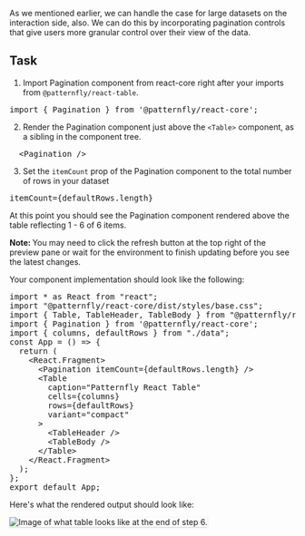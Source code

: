 As we mentioned earlier, we can handle the case for large datasets on the interaction side, also. We can do this by incorporating pagination controls that give users more granular control over their view of the data.

## Task

1) Import Pagination component from react-core right after your imports from  `@patternfly/react-table`.

<pre class="file" data-target="clipboard">
import { Pagination } from '@patternfly/react-core';
</pre>

2) Render the Pagination component just above the `<Table>` component, as a sibling in the component tree.

<pre class="file" data-target="clipboard">
  &lt;Pagination /&gt;
</pre>

3) Set the `itemCount` prop of the Pagination component to the total number of rows in your dataset

<pre class="file" data-target="clipboard">
itemCount={defaultRows.length}
</pre>

At this point you should see the Pagination component rendered above the table reflecting 1 - 6 of 6 items.

<strong>Note: </strong> You may need to click the refresh button at the top right of the preview pane or wait for the environment to finish updating before you see the latest changes.

Your component implementation should look like the following:

<pre class="file">
import * as React from &quot;react&quot;;
import &quot;@patternfly/react-core/dist/styles/base.css&quot;;
import { Table, TableHeader, TableBody } from &quot;@patternfly/react-table&quot;;
import { Pagination } from &#39;@patternfly/react-core&#39;;
import { columns, defaultRows } from &quot;./data&quot;;
const App = () =&gt; {
  return (
    &lt;React.Fragment&gt;
      &lt;Pagination itemCount={defaultRows.length} /&gt;
      &lt;Table
        caption=&quot;Patternfly React Table&quot;
        cells={columns}
        rows={defaultRows}
        variant=&quot;compact&quot;
      &gt;
        &lt;TableHeader /&gt;
        &lt;TableBody /&gt;
      &lt;/Table&gt;
    &lt;/React.Fragment&gt;
  );
};
export default App;
</pre>

Here's what the rendered output should look like:

<img src="intro-table/assets/step-6-complete.png" alt="Image of what table looks like at the end of step 6." style="box-shadow: rgba(3, 3, 3, 0.2) 0px 1.25px 2.5px 0px;" />
